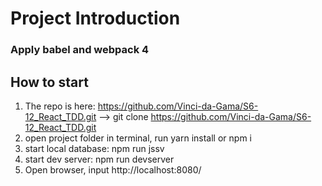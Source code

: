 # Project Introduction
### Apply babel and webpack 4

## How to start
1. The repo is here: https://github.com/Vinci-da-Gama/S6-12_React_TDD.git --> git clone https://github.com/Vinci-da-Gama/S6-12_React_TDD.git
2. open project folder in terminal, run yarn install or npm i
3. start local database: npm run jssv
4. start dev server: npm run devserver
5. Open browser, input http://localhost:8080/
